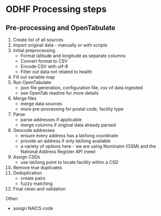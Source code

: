 # ODHF Processing steps

## Pre-processing and OpenTabulate

1. Create list of all sources
2. Import original data - manually or with scripts
3. Initial preprocessing
    - Format latitude and longitude as separate columns
    - Convert format to CSV 
    - Encode CSV with utf-8
    - Filter out data not related to health
3. Fill out variable map
4. Run OpenTabulate
    - json file generation, configuration file, csv of data ingested 
    - see OpenTab readme for more details
5. Merge files
    - merge data sources
    - more pre-processing for postal code, facility type
6. Parse 
    - parse addresses if applicable
    - merge columns if original data already parsed
7. Geocode addresses
    - ensure every address has a lat/long coordinate
    - provide an address if only lat/long available
    - a variety of options here - we are using Nominatm (OSM) and the National Address Register API (new)
8. Assign CSDs
    - use lat/long point to locate facility within a CSD
9. Remove true duplicates
10. Deduplication
    - create pairs
    - fuzzy matching
11. Final clean and validation


Other:
- assign NAICS code
